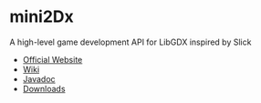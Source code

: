 mini2Dx
=======

A high-level game development API for LibGDX inspired by Slick

*   [Official Website](http://mini2Dx.org/)
*   [Wiki](https://github.com/tomcashman/mini2Dx/wiki)
*   [Javadoc](http://mini2Dx.org/javadoc/)
*   [Downloads](http://mini2Dx.org/downloads/)
